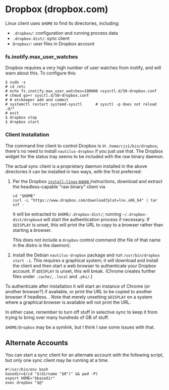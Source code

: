 Dropbox (dropbox.com)
=====================

Linux client uses `$HOME` to find its directories, including:
- `.dropbox/`: configuration and running process data
- `.dropbox-dist/`: sync client
- `Dropbox/`: user files in Dropbox account

### fs.inotify.max_user_watches

Dropbox requires a very high number of user watches from inotify, and will
warn about this. To configure this:

    $ sudo -s
    # cd /etc
    # echo fs.inotify.max_user_watches=100000 >sysctl.d/50-dropbox.conf
    # chmod go+r sysctl.d/50-dropbox.conf
    # # etckeeper add and commit
    # systemctl restart systemd-sysctl      # sysctl -p does not reload .d/*
    # exit
    $ dropbox stop
    $ dropbox start

### Client Installation

The command line client to control Dropbox is in `.home/cjs1/bin/dropbox`;
there's no need to install `nautilus-dropbox` if you just use that.
The Dropbox widget for the status tray seems to be included with the
raw binary daemon.

The actual sync client is a proprietary daemon installed in the above
directories it can be installed in two ways, with the first preferred:

1. Per the Dropbox [`install-linux` page ][install-linux] instructions,
   download and extract the headless-capable "raw binary"  client via

       cd "$HOME"
       curl -L "https://www.dropbox.com/download?plat=lnx.x86_64" | tar xzf -

   It will be extracted to `$HOME/.dropbox-dist/`; running
   `~/.dropbox-dist/dropboxd` will start the authentication process if
   necessary. If `$DISPLAY` is unset, this will print the URL to copy to a
   browser rather than starting a browser.

   This does not include a `dropbox` control command (the file of that name
   in the distro is the daemon).

2. Install the Debian `nautilus-dropbox` package and run `/usr/bin/dropbox
   start -i`. This requires a graphical system; it will download and
   install the client and then start a web browser to authenticate your
   Dropbox account. If `$DISPLAY` is unset, this will break. (Chrome
   creates further files under `.cache/`, `.local` and `.pki/`.)

To authenticate after installation it will start an instance of Chrome (or
another browser?) if available, or print the URL to be copied to another
browser if headless. . Note that merely unsetting `$DISPLAY` on a system
where a graphical browser is available will not print the URL.

In either case, remember to turn off stuff in selective sync to keep it from
trying to bring over many hundreds of GB of stuff.

`$HOME/Dropbox` may be a symlink, but I think I saw some issues with that.


Alternate Accounts
------------------

You can start a sync client for an alternate account with the following
script, but only one sync client may be running at a time.

    #!/usr/bin/env bash
    basedir=$(cd "$(dirname "$0")" && pwd -P)
    export HOME="$basedir"
    exec dropbox "$@"



<!-------------------------------------------------------------------->
[install-linux]: https://www.dropbox.com/install-linux
